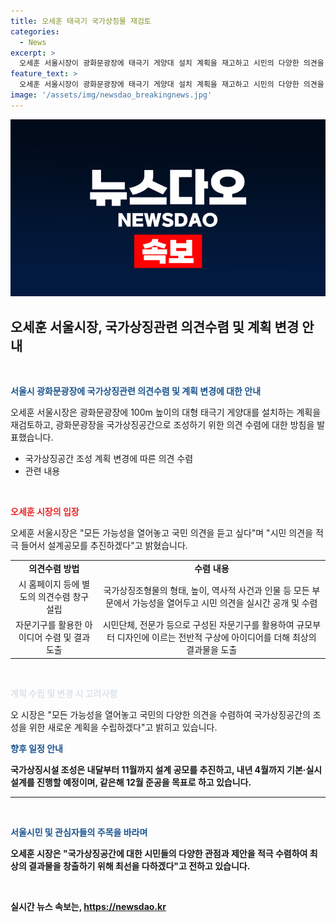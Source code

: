 ```yaml
---
title: 오세훈 태극기 국가상징물 재검토
categories:
  - News
excerpt: >
  오세훈 서울시장이 광화문광장에 태극기 게양대 설치 계획을 재고하고 시민의 다양한 의견을 수렴하겠다고 밝혔습니다. 시는 국민의 아이디어를 받아들여 국가상징공간을 조성할 예정이며, 의견은 실시간으로 공개될 것입니다. 자문기구를 활용하여 최상의 결과물을 도출할 계획이며, 내달부터 설계 공모를 추진할 예정입니다. 또한, 광화문광장 외의 다른 장소에 국가상징공간을 조성할 가능성도 열어두고 있습니다.
feature_text: >
  오세훈 서울시장이 광화문광장에 태극기 게양대 설치 계획을 재고하고 시민의 다양한 의견을 수렴하겠다고 밝혔습니다. 시는 국민의 아이디어를 받아들여 국가상징공간을 조성할 예정이며, 의견은 실시간으로 공개될 것입니다. 자문기구를 활용하여 최상의 결과물을 도출할 계획이며, 내달부터 설계 공모를 추진할 예정입니다. 또한, 광화문광장 외의 다른 장소에 국가상징공간을 조성할 가능성도 열어두고 있습니다.
image: '/assets/img/newsdao_breakingnews.jpg'
---
```


<p><img src="/assets/img/newsdao_breakingnews.jpg" alt="firstkoreanews 속보" /></p>

<h2 data-ke-size="size26">오세훈 서울시장, 국가상징관련 의견수렴 및 계획 변경 안내</h2>

<p>​</p>

<p data-ke-size="size16"><b><span style="color: #1a5490;">서울시 광화문광장에 국가상징관련 의견수렴 및 계획 변경에 대한 안내</span></b></p>

<p>​
오세훈 서울시장은 광화문광장에 100m 높이의 대형 태극기 게양대를 설치하는 계획을 재검토하고, 광화문광장을 국가상징공간으로 조성하기 위한 의견 수렴에 대한 방침을 발표했습니다.
​</p>

<ul>
  <li>국가상징공간 조성 계획 변경에 따른 의견 수렴</li>
  <li>관련 내용</li>
</ul>

<p>​</p>

<p data-ke-size="size16"><b><span style="color: #ee2323;">오세훈 시장의 입장</span></b></p>

<p>​
오세훈 서울시장은 "모든 가능성을 열어놓고 국민 의견을 듣고 싶다"며 "시민 의견을 적극 들어서 설계공모를 추진하겠다"고 밝혔습니다.
​</p>

<table style="width: 100%;">
<tbody>
<tr>
<td style="text-align: center; height: 17px;"><b>의견수렴 방법</b></td>
<td style="text-align: center; height: 17px;"><b>수렴 내용</b></td>
</tr>
<tr>
<td style="text-align: center; height: 17px;">시 홈페이지 등에 별도의 의견수렴 창구 설립</td>
<td style="text-align: center; height: 17px;">국가상징조형물의 형태, 높이, 역사적 사건과 인물 등 모든 부문에서 가능성을 열어두고 시민 의견을 실시간 공개 및 수렴</td>
</tr>
<tr>
<td style="text-align: center; height: 17px;">자문기구를 활용한 아이디어 수렴 및 결과 도출</td>
<td style="text-align: center; height: 17px;">시민단체, 전문가 등으로 구성된 자문기구를 활용하여 규모부터 디자인에 이르는 전반적 구상에 아이디어를 더해 최상의 결과물을 도출</td>
</tr>
</tbody>
</table>

<p>​</p>

<p data-ke-size="size16"><b><span style="color: #21538527;">계획 수립 및 변경 시 고려사항</span></b></p>

<p>​
오 시장은 "모든 가능성을 열어놓고 국민의 다양한 의견을 수렴하여 국가상징공간의 조성을 위한 새로운 계획을 수립하겠다"고 밝히고 있습니다.
​</p>

<p data-ke-size="size16"><b><span style="color: #1a5490;">향후 일정 안내</span><b></p>

<p>​
국가상징시설 조성은 내달부터 11월까지 설계 공모를 추진하고, 내년 4월까지 기본·실시설계를 진행할 예정이며, 같은해 12월 준공을 목표로 하고 있습니다.
​
<hr>
​</p>

<p data-ke-size="size16"><b><span style="color: #1a5490;">서울시민 및 관심자들의 주목을 바라며</span><b></p>

<p>​
오세훈 시장은 "국가상징공간에 대한 시민들의 다양한 관점과 제안을 적극 수렴하여 최상의 결과물을 창출하기 위해 최선을 다하겠다"고 전하고 있습니다.
​</p>

<p data-ke-size="size16">&nbsp;</p>
실시간 뉴스 속보는, <a href="https://newsdao.kr" rel="dofollow">https://newsdao.kr</a>


